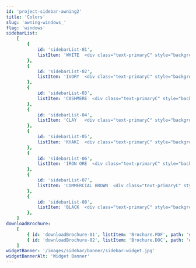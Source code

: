 ```yaml
---
id: 'project-sidebar-awning2'
title: 'Colors'
slug: 'awning-windows_'
flag: 'windows'
sidebarList:
    [
        {
            id: 'sidebarList-01',
            listItem: 'WHITE  <div class="text-primaryC" style="background-color:#ffffff;font-size:16px;">&#x2B1B;&#xfe0e;</div>',
        },
        {
            id: 'sidebarList-02',
            listItem: 'IVORY  <div class="text-primaryC" style="background-color:#eceadb;font-size:16px;">&#x2B1B;&#xfe0e;</div>',
        },
        {
            id: 'sidebarList-03',
            listItem: 'CASHMERE  <div class="text-primaryC" style="background-color:#dcd6d1;font-size:16px;">&#x2B1B;&#xfe0e;</div>',
        },
        {
            id: 'sidebarList-04',
            listItem: 'CLAY   <div class="text-primaryC" style="background-color:#a9a096;font-size:16px;">&#x2B1B;&#xfe0e;</div>',
        },
        {
            id: 'sidebarList-05',
            listItem: 'KHAKI  <div class="text-primaryC" style="background-color:#8e847c;font-size:16px;">&#x2B1B;&#xfe0e;</div>',
        },
        {
            id: 'sidebarList-06',
            listItem: 'IRON ORE  <div class="text-primaryC" style="background-color:#3e3c3b;font-size:16px;">&#x2B1B;&#xfe0e;</div>',
        },
        {
            id: 'sidebarList-07',
            listItem: 'COMMERCIAL BROWN  <div class="text-primaryC" style="background-color:#35371d;font-size:16px;">&#x2B1B;&#xfe0e;</div>',
        },
        {
            id: 'sidebarList-08',
            listItem: 'BLACK  <div class="text-primaryC" style="background-color:black;font-size:16px;">&#x2B1B;&#xfe0e;</div>',
        },
    ]
downloadBrochure:
    [
        { id: 'downloadBrochure-01', listItem: 'Brochure.PDF', path: '#' },
        { id: 'downloadBrochure-02', listItem: 'Brochure.DOC', path: '#' },
    ]
widgetBanner: '/images/sidebar/banner/sidebar-widget.jpg'
widgetBannerAlt: 'Widget Banner'
---
```

